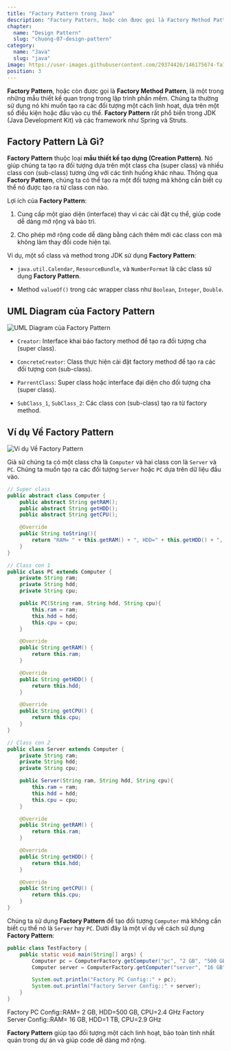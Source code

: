 ```yaml
---
title: "Factory Pattern trong Java"
description: "Factory Pattern, hoặc còn được gọi là Factory Method Pattern, là một trong những mẫu thiết kế quan trọng trong lập trình phần mềm. Factory Pattern rất phổ biến trong JDK (Java Development Kit) và các framework như Spring và Struts"
chapter:
  name: "Design Pattern"
  slug: "chuong-07-design-pattern"
category:
  name: "Java"
  slug: "java"
image: https://user-images.githubusercontent.com/29374426/146175674-fa7e09f7-4e42-485e-a2b5-8c664601b203.png
position: 3
---
```


**Factory Pattern**, hoặc còn được gọi là **Factory Method Pattern**, là một trong những mẫu thiết kế quan trọng trong lập trình phần mềm. Chúng ta thường sử dụng nó khi muốn tạo ra các đối tượng một cách linh hoạt, dựa trên một số điều kiện hoặc đầu vào cụ thể. **Factory Pattern** rất phổ biến trong JDK (Java Development Kit) và các framework như Spring và Struts.

## Factory Pattern Là Gì?

**Factory Pattern** thuộc loại **mẫu thiết kế tạo dựng (Creation Pattern)**. Nó giúp chúng ta tạo ra đối tượng dựa trên một class cha (super class) và nhiều class con (sub-class) tương ứng với các tình huống khác nhau. Thông qua **Factory Pattern**, chúng ta có thể tạo ra một đối tượng mà không cần biết cụ thể nó được tạo ra từ class con nào.

Lợi ích của **Factory Pattern**:

1. Cung cấp một giao diện (interface) thay vì các cài đặt cụ thể, giúp code dễ dàng mở rộng và bảo trì.

2. Cho phép mở rộng code dễ dàng bằng cách thêm mới các class con mà không làm thay đổi code hiện tại.

Ví dụ, một số class và method trong JDK sử dụng **Factory Pattern**:

- `java.util.Calendar`, `ResourceBundle`, và `NumberFormat` là các class sử dụng **Factory Pattern**.

- Method `valueOf()` trong các wrapper class như `Boolean`, `Integer`, `Double`.

## UML Diagram của Factory Pattern

![UML Diagram của Factory Pattern](https://github.com/techmely/hoc-lap-trinh/assets/29374426/bd9af382-4097-48cd-9115-e1cc7357fbdb)

- `Creator`: Interface khai báo factory method để tạo ra đối tượng cha (super class).

- `ConcreteCreator`: Class thực hiện cài đặt factory method để tạo ra các đối tượng con (sub-class).

- `ParrentClass`: Super class hoặc interface đại diện cho đối tượng cha (super class).

- `SubClass_1`, `SubClass_2`: Các class con (sub-class) tạo ra từ factory method.

## Ví dụ Về Factory Pattern

![Ví dụ Về Factory Pattern](https://github.com/techmely/hoc-lap-trinh/assets/29374426/f45e4b5c-c295-4c33-8958-af306234004b)

Giả sử chúng ta có một class cha là `Computer` và hai class con là `Server` và `PC`. Chúng ta muốn tạo ra các đối tượng `Server` hoặc `PC` dựa trên dữ liệu đầu vào.

```java
// Super class
public abstract class Computer {
    public abstract String getRAM();
    public abstract String getHDD();
    public abstract String getCPU();

    @Override
    public String toString(){
        return "RAM= " + this.getRAM() + ", HDD=" + this.getHDD() + ", CPU=" + this.getCPU();
    }
}

// Class con 1
public class PC extends Computer {
    private String ram;
    private String hdd;
    private String cpu;

    public PC(String ram, String hdd, String cpu){
        this.ram = ram;
        this.hdd = hdd;
        this.cpu = cpu;
    }

    @Override
    public String getRAM() {
        return this.ram;
    }

    @Override
    public String getHDD() {
        return this.hdd;
    }

    @Override
    public String getCPU() {
        return this.cpu;
    }
}

// Class con 2
public class Server extends Computer {
    private String ram;
    private String hdd;
    private String cpu;

    public Server(String ram, String hdd, String cpu){
        this.ram = ram;
        this.hdd = hdd;
        this.cpu = cpu;
    }

    @Override
    public String getRAM() {
        return this.ram;
    }

    @Override
    public String getHDD() {
        return this.hdd;
    }

    @Override
    public String getCPU() {
        return this.cpu;
    }
}
```

Chúng ta sử dụng **Factory Pattern** để tạo đối tượng `Computer` mà không cần biết cụ thể nó là `Server` hay `PC`. Dưới đây là một ví dụ về cách sử dụng **Factory Pattern**:

```java
public class TestFactory {
    public static void main(String[] args) {
        Computer pc = ComputerFactory.getComputer("pc", "2 GB", "500 GB", "2.4 GHz");
        Computer server = ComputerFactory.getComputer("server", "16 GB", "1 TB", "2.9 GHz");

        System.out.println("Factory PC Config::" + pc);
        System.out.println("Factory Server Config::" + server);
    }
}
```

<content-result>
Factory PC Config::RAM= 2 GB, HDD=500 GB, CPU=2.4 GHz
Factory Server Config::RAM= 16 GB, HDD=1 TB, CPU=2.9 GHz
</content-result>

**Factory Pattern** giúp tạo đối tượng một cách linh hoạt, bảo toàn tính nhất quán trong dự án và giúp code dễ dàng mở rộng.
